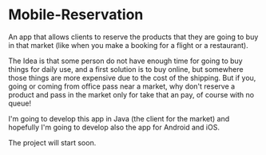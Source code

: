 # Mobile-Reservation
An app that allows clients to reserve the products that they are going to buy in that market (like when you make a booking for a flight or a restaurant).

The Idea is that some person do not have enough time for going to buy things for daily use, and a first solution is to buy online, but somewhere those things are more expensive due to the cost of the shipping. But if you, going or coming from office pass near a market, why don't reserve a product and pass in the market only for take that an pay, of course with no queue!

I'm going to develop this app in Java (the client for the market) and hopefully I'm going to develop also the app for Android and iOS. 

The project will start soon.
